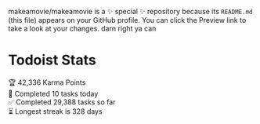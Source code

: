 makeamovie/makeamovie is a ✨ special ✨ repository because its `README.md` (this file) appears on your GitHub profile.
You can click the Preview link to take a look at your changes. darn right ya can

# Todoist Stats

<!-- TODO-IST:START -->
🏆  42,336 Karma Points           
🌸  Completed 10 tasks today           
✅  Completed 29,388 tasks so far           
⏳  Longest streak is 328 days
<!-- TODO-IST:END -->
